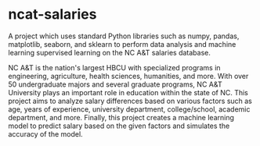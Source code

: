 # ncat-salaries
A project which uses standard Python libraries such as numpy, pandas, matplotlib, seaborn, and sklearn to perform data analysis and machine learning supervised learning on the NC A&amp;T salaries database. 

NC A&T is the nation's largest HBCU with specialized programs in engineering, agriculture, health sciences, humanities, and more. With over 50 undergraduate majors and several graduate programs, NC A&T University plays an important role in education within the state of NC. This project aims to analyze salary differences based on various factors such as age, years of experience, university department, college/school, academic department, and more. Finally, this project creates a machine learning model to predict salary based on the given factors and simulates the accuracy of the model.
